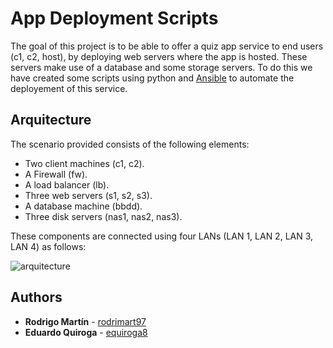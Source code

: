 
# App Deployment Scripts

The goal of this project is to be able to offer a quiz app service to end users (c1, c2, host), by deploying
web servers where the app is hosted. These servers make use of a database and some storage servers. 
To do this we have created some scripts using python and [Ansible](https://www.ansible.com/) to automate the 
deployement of this service.

## Arquitecture

The scenario provided consists of the following elements:
* Two client machines (c1, c2).
* A Firewall (fw).
* A load balancer (lb).
* Three web servers (s1, s2, s3).
* A database machine (bbdd).
* Three disk servers (nas1, nas2, nas3).

These components are connected using four LANs (LAN 1, LAN 2, LAN 3, LAN 4) as follows:

![arquitecture](https://edu-quiroga.neocities.org/Selection_002.png)

 ## Authors

* **Rodrigo Martín** - [rodrimart97](https://github.com/rodrimart97)
* **Eduardo Quiroga** - [equiroga8](https://github.com/equiroga8)
